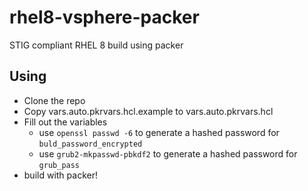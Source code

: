 # rhel8-vsphere-packer
STIG compliant RHEL 8 build using packer

## Using

* Clone the repo
* Copy vars.auto.pkrvars.hcl.example to vars.auto.pkrvars.hcl
* Fill out the variables
  * use `openssl passwd -6` to generate a hashed password for `buld_password_encrypted`
  * use `grub2-mkpasswd-pbkdf2` to generate a hashed password for `grub_pass`
* build with packer!